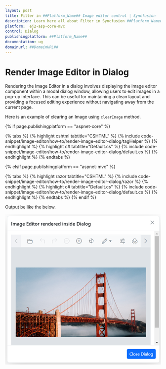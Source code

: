 ```yaml
---
layout: post
title: Filter in ##Platform_Name## Image editor control | Syncfusion
description: Learn here all about Filter in Syncfusion ##Platform_Name## Image editor control of Syncfusion Essential JS 2 and more.
platform:  ej2-asp-core-mvc
control: Dialog 
publishingplatform: ##Platform_Name##
documentation: ug
domainurl: ##DomainURL##
---
```


# Render Image Editor in Dialog

Rendering the Image Editor in a dialog involves displaying the image editor component within a modal dialog window, allowing users to edit images in a pop-up interface. This can be useful for maintaining a clean layout and providing a focused editing experience without navigating away from the current page.

Here is an example of clearing an Image using `clearImage` method. 

{% if page.publishingplatform == "aspnet-core" %}

{% tabs %}
{% highlight cshtml tabtitle="CSHTML" %}
{% include code-snippet/image-editor/how-to/render-image-editor-dialog/tagHelper %}
{% endhighlight %}
{% highlight c# tabtitle="Default.cs" %}
{% include code-snippet/image-editor/how-to/render-image-editor-dialog/default.cs %}
{% endhighlight %}
{% endtabs %}

{% elsif page.publishingplatform == "aspnet-mvc" %}

{% tabs %}
{% highlight razor tabtitle="CSHTML" %}
{% include code-snippet/image-editor/how-to/render-image-editor-dialog/razor %}
{% endhighlight %}
{% highlight c# tabtitle="Default.cs" %}
{% include code-snippet/image-editor/how-to/render-image-editor-dialog/default.cs %}
{% endhighlight %}
{% endtabs %}
{% endif %}

Output be like the below.

![ImageEditor Sample](../images/image-editor-ie-dialog.png)